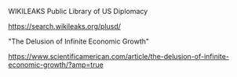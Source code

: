 WIKILEAKS Public Library of US Diplomacy

https://search.wikileaks.org/plusd/

"The Delusion of Infinite Economic Growth"

https://www.scientificamerican.com/article/the-delusion-of-infinite-economic-growth/?amp=true